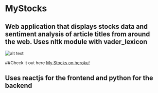 # MyStocks

## Web application that displays stocks data and sentiment analysis of article titles from around the web. Uses nltk module with vader_lexicon

![alt text](https://github.com/telakshan/MyStocks/Images/img1.png?raw=true)

##Check it out here [My Stocks on heroku!](https://thilakshan-mystocks.herokuapp.com)

## Uses reactjs for the frontend and python for the backend

